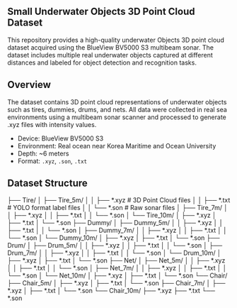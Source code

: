 ## Small Underwater Objects 3D Point Cloud Dataset
This repository provides a high-quality underwater Objects 3D point cloud dataset acquired using the BlueView BV5000 S3 multibeam sonar. The dataset includes multiple real underwater objects captured at different distances and labeled for object detection and recognition tasks.

## Overview
The dataset contains 3D point cloud representations of underwater objects such as tires, dummies, drums, and nets. All data were collected in real sea environments using a multibeam sonar scanner and processed to generate .xyz files with intensity values.

- Device: BlueView BV5000 S3
- Environment: Real ocean near Korea Maritime and Ocean University
- Depth: ~6 meters
- Format: `.xyz`, `.son`, `.txt`

## Dataset Structure
├── Tire/
│ ├── Tire_5m/
│ │ ├── *.xyz # 3D Point Cloud files
│ │ ├── *.txt # YOLO format label files
│ │ └── *.son # Raw sonar files
│ ├── Tire_7m/
│ │ ├── *.xyz
│ │ ├── *.txt
│ │ └── *.son
│ └── Tire_10m/
│ ├── *.xyz
│ ├── *.txt
│ └── *.son
├── Dummy/
│ ├── Dummy_5m/
│ │ ├── *.xyz
│ │ ├── *.txt
│ │ └── *.son
│ ├── Dummy_7m/
│ │ ├── *.xyz
│ │ ├── *.txt
│ │ └── *.son
│ └── Dummy_10m/
│ ├── *.xyz
│ ├── *.txt
│ └── *.son
├── Drum/
│ ├── Drum_5m/
│ │ ├── *.xyz
│ │ ├── *.txt
│ │ └── *.son
│ ├── Drum_7m/
│ │ ├── *.xyz
│ │ ├── *.txt
│ │ └── *.son
│ └── Drum_10m/
│ ├── *.xyz
│ ├── *.txt
│ └── *.son
├── Net/
│ ├── Net_5m/
│ │ ├── *.xyz
│ │ ├── *.txt
│ │ └── *.son
│ ├── Net_7m/
│ │ ├── *.xyz
│ │ ├── *.txt
│ │ └── *.son
│ └── Net_10m/
│ ├── *.xyz
│ ├── *.txt
│ └── *.son
└── Chair/
├── Chair_5m/
│ ├── *.xyz
│ ├── *.txt
│ └── *.son
├── Chair_7m/
│ ├── *.xyz
│ ├── *.txt
│ └── *.son
└── Chair_10m/
├── *.xyz
├── *.txt
└── *.son
